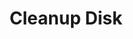 ---
sidebar_position: 2
title: "Cleanup Disk"
sidebar_label: "Cleanup Disk"
description: "Manage disk space in Alpine Linux platforms - remove unnecessary files, clean package cache, delete old logs, and optimize disk usage for minimal footprint."
keywords:
  - "alpine disk cleanup"
  - "disk space management"
  - "cache cleaning"
  - "storage optimization"
  - "disk maintenance"
tags:
  - alpine
  - disk-cleanup
  - disk-space
  - storage-optimization
  - maintenance
slug: /linux/alpine/administration/system-maintenance/cleanup-disk
---